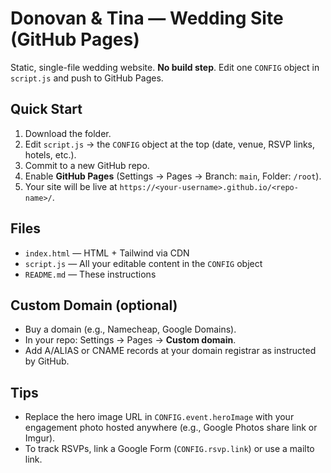# Donovan & Tina — Wedding Site (GitHub Pages)

Static, single-file wedding website. **No build step**. Edit one `CONFIG` object in `script.js` and push to GitHub Pages.

## Quick Start
1. Download the folder.
2. Edit `script.js` → the `CONFIG` object at the top (date, venue, RSVP links, hotels, etc.).
3. Commit to a new GitHub repo.
4. Enable **GitHub Pages** (Settings → Pages → Branch: `main`, Folder: `/root`).
5. Your site will be live at `https://<your-username>.github.io/<repo-name>/`.

## Files
- `index.html` — HTML + Tailwind via CDN
- `script.js` — All your editable content in the `CONFIG` object
- `README.md` — These instructions

## Custom Domain (optional)
- Buy a domain (e.g., Namecheap, Google Domains).
- In your repo: Settings → Pages → **Custom domain**.
- Add A/ALIAS or CNAME records at your domain registrar as instructed by GitHub.

## Tips
- Replace the hero image URL in `CONFIG.event.heroImage` with your engagement photo hosted anywhere (e.g., Google Photos share link or Imgur). 
- To track RSVPs, link a Google Form (`CONFIG.rsvp.link`) or use a mailto link.
